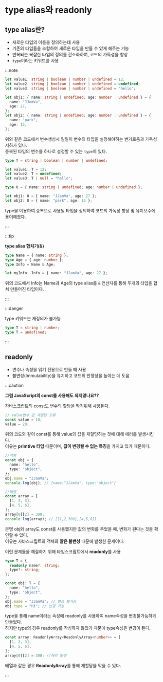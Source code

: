 # type alias와 readonly

## type alias란?

- 새로운 타입의 이름을 정의하는데 사용
- 기존의 타입들을 조합하여 새로운 타입을 만들 수 있게 해주는 기능
- 반복되는 복잡한 타입의 정의를 간소화하여, 코드의 가독성을 향상
- `type`이라는 키워드를 사용

:::note

```ts
let value1: string | boolean | number | undefined = 12;
let value2: string | boolean | number | undefined = undefined;
let value3: string | boolean | number | undefined = "hello";

let obj1: { name: string | undefined; age: number | undefined } = {
  name: "JJamVa",
  age: 27,
};
let obj2: { name: string | undefined; age: number | undefined } = {
  name: "park",
  age: 15,
};
```

위와 같은 코드에서 변수생성시 일일이 변수의 타입을 설정해야하는 번거로움과 가독성 저하가 있다.<br/>
중복된 타입의 변수를 하나로 설정할 수 있는 `type`이 있다.<br/>

```ts
type T = string | boolean | number | undefined;

let value1: T = 12;
let value2: T = undefined;
let value3: T | null = "hello";

type O = { name: string | undefined; age: number | undefined };

let obj1: O = { name: "JJamVa", age: 27 };
let obj2: O = { name: "park", age: 15 };
```

type을 이용하여 중복으로 사용될 타입을 정의하여 코드의 가독성 향상 및 유지보수에 용이해졌다.<br/>

:::

:::tip

**type alias 합치기(&)**

```ts
type Name = { name: string };
type Age = { age: number };
type Info = Name & Age;

let myInfo: Info = { name: "JJamVa", age: 27 };
```

위의 코드에서 Info는 Name과 Age의 type alias를 `&` 연산자를 통해 두개의 타입을 합쳐 만들어진 타입이다.<br/>

:::

:::danger

type 키워드는 재정의가 불가능

```ts title="type 재정의 불가능 코드"
type T = string | number;
type T = undefined;
```

:::

## readonly

- 변수나 속성을 읽기 전용으로 만들 때 사용
- 불변성(Immutability)을 유지하고 코드의 안정성을 높이는 데 도움

:::caution

**그럼 JavaScript의 const를 사용해도 되지않나요??**

자바스크립트의 const도 변수의 할당을 막기위해 사용된다.<br/>

```ts title="JS에서 const 에러 발생"
// value변수 값 재할당 오류
const value = 10;
value = 20;
```

위의 코드와 같이 const를 통해 value의 값을 재할당하는 것에 대해 에러를 발생시킨다.<br/>
이유는 **primtive 타입** 때문이며, **값이 변경될 수 없는 특징**을 가지고 있기 때문이다.<br/>

```ts
//객체
const obj = {
  name: "hello",
  type: "object",
};
obj.name = "JJamVa";
console.log(obj); // {name:"JJamVa", type:"object"}

//배열
const array = [
  [1, 2, 3],
  [4, 5, 6],
];
array[0][2] = 300;
console.log(array); // [[1,2,300],[4,5,6]]
```

분명 obj와 array도 const를 사용했지만 값의 변화를 주었을 때, 변화가 된다는 것을 확인할 수 있다.<br/>
이유는 자바스크립트의 객체의 **얕은 불변성** 때문에 발생한 문제이다.<br/>

이런 문제들을 해결하기 위해 타입스크립트에서 **readonly**를 사용

```ts
type T = {
  readonly name?: string;
  type?: string;
};

const obj: T = {
  name: "hello",
  type: "object",
};
obj.name = "JJamVa"; // 변경 불가능
obj.type = "Hi"; // 변경 가능
```

type을 통해 name이라는 속성에 readonly를 사용하여 name속성을 변경불가능하게 만들었다.<br/>
하지만 type의 경우 readonly를 작성하지 않았기 때문에 type속성은 변경이 된다.<br/>

```ts
const array: ReadonlyArray<ReadonlyArray<number>> = [
  [1, 2, 3],
  [4, 5, 6],
];
array[0][2] = 300; //에러 발생
```

배열과 같은 경우 **ReadonlyArray**를 통해 재할당을 막을 수 있다.<br/>

:::
